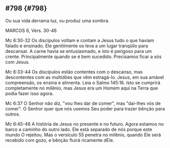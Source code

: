## #798 {#798}

Ou sua vida derrama luz, ou produz uma sombra.

MARCOS 6, Vers. 30-46

Mc 6:30-32 Os discípulos voltam e contam a Jesus tudo o que haviam falado e ensinado. Ele gentilmente os leva a um lugar tranqüilo para descansar. A carne havia se entusiasmado, e isto é perigoso para um crente. Principalmente quando se é bem sucedido. Precisamos ficar a sós com Jesus.

Mc 6:33-44 Os discípulos estão contentes com o descanso, mas descontentes com as multidões que vêm estragá-lo. Jesus, em sua amável compreensão, os ensina e alimenta. Leia o Salmo 145:16\. Isto se cumprirá completamente no milênio, mas Jesus era um Homem aqui na Terra que podia fazer isso agora.

Mc 6:37 O Senhor não diz, &quot;vou lhes dar de comer&quot;, mas &quot;dai-lhes vós de comer&quot;. O Senhor quer que nós usemos Seu poder para trazer bênção para outros.

Mc 6:45-46 A história de Jesus no presente e no futuro. Agora estamos no barco a caminho do outro lado. Ele está separado de nós porque este mundo O rejeitou. Mas o versículo 55 penetra no milênio, quando Ele será recebido com gozo, e bênção fluirá ricamente dEle.
